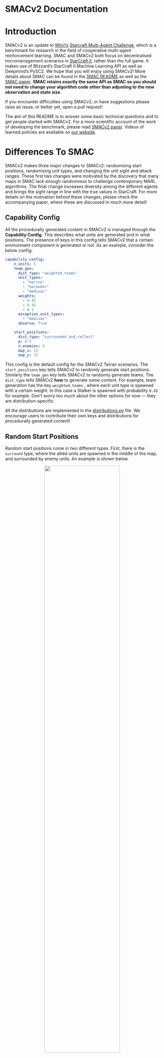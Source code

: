 # SMACv2 Documentation

# Introduction

SMACv2 is an update to [Whirl’s](https://whirl.cs.ox.ac.uk/) [Starcraft Multi-Agent Challenge](https://github.com/oxwhirl/smac), which is a benchmark for research in the field of cooperative multi-agent reinforcement learning. SMAC and SMACv2 both focus on decentralised micromanagement scenarios in [StarCraft II](https://starcraft2.com/en-gb/), rather than the full game. It makes use of Blizzard’s StarCraft II Machine Learning API as well as Deepmind’s PySC2. We hope that you will enjoy using SMACv2! More details about SMAC can be found in the [SMAC README](https://github.com/oxwhirl/smac/blob/master/README.md) as well as the [SMAC paper](https://arxiv.org/abs/1902.04043). **SMAC retains exactly the same API as SMAC so you should not need to change your algorithm code other than adjusting to the new observation and state size**.

If you encounter difficulties using SMACv2, or have suggestions please raise an issue, or better yet, open a pull request!

The aim of this README is to answer some basic technical questions and to get people started with SMACv2. For a more scientific account of the work of developing the benchmark, please read [SMACv2 paper](https://arxiv.org/abs/2212.07489). Videos of learned policies are available on [our website](https://sites.google.com/view/smacv2).

# Differences To SMAC

SMACv2 makes three major changes to SMACv2: randomising start positions, randomising unit types, and changing the unit sight and attack ranges. These first two changes were motivated by the discovery that many maps in SMAC lack enough randomness to challenge contemporary MARL algorithms. The final change increases diversity among the different agents and brings the sight range in line with the true values in StarCraft. For more details on the motivation behind these changes, please check the accompanying paper, where these are discussed in much more detail!

## Capability Config

All the procedurally generated content in SMACv2 is managed through the **Capability Config.** This describes what units are generated and in what positions. The presence of keys in this config tells SMACv2 that a certain environment component is generated or not. As an example, consider the below config:

```yaml
capability_config:
    n_units: 5
    team_gen:
      dist_type: "weighted_teams"
      unit_types: 
        - "marine"
        - "marauder"
        - "medivac"
      weights:
        - 0.45
        - 0.45
        - 0.1
      exception_unit_types:
        - "medivac"
      observe: True

    start_positions:
      dist_type: "surrounded_and_reflect"
      p: 0.5
      n_enemies: 5
      map_x: 32
      map_y: 32
```

This config is the default config for the SMACv2 Terran scenarios. The `start_positions` key tells SMACv2 to randomly generate start positions. Similarly the `team_gen` key tells SMACv2 to randomly generate teams. The `dist_type` tells SMACv2 **how** to generate some content. For example, team generation has the key `weighted_teams` , where each unit type is spawned with a certain weight. In this case a Stalker is spawned with probability `0.45` for example. Don’t worry too much about the other options for now — they are distribution-specific.

All the distributions are implemented in the [distributions.py](https://github.com/oxwhirl/smacv2/blob/main/smac/env/starcraft2/distributions.py) file. We encourage users to contribute their own keys and distributions for procedurally generated content!

## Random Start Positions

Random start positions come in two different types. First, there is the `surround` type, where the allied units are spawned in the middle of the map, and surrounded by enemy units. An example is shown below.

<p align="center">
 <img width="70%" src="docs/imgs/surrounded.png" />
</p>

This challenges the allied units to overcome the enemies approach from multiple angles at once. Secondly, there are the `reflect` scenarios. These randomly select positions for the allied units, and then reflect their positions in the midpoint of the map to get the enemy spawn positions. For example see the image below.

<p align="center">
 <img width="70%" src="docs/imgs/reflect.png" />
</p>


The probability of one type of scenario or the other is controlled with the `p` setting in the capability config. The cones are not visible in the above screenshot because they have not spawned in yet. 

## Random Unit Types

Battles in SMACv2 do not always feature units of the same type each time, as they did in SMAC. Instead, units are spawned randomly according to certain pre-fixed probabilities. Units in StarCraft II are split up into different *races.* Units from different races cannot be on the same team. For each of the three races (Protoss, Terran, and Zerg), SMACv2 uses three unit types.

| Race | Unit | Generation Probability |
| --- | --- | --- |
| Terran | Marine | 0.45 |
|  | Marauder | 0.45 |
|  | Medivac | 0.1 |
| Protoss | Stalker | 0.45 |
|  | Zealot | 0.45 |
|  | Colossus | 0.1 |
| Zerg | Zergling | 0.45 |
|  | Hydralisk | 0.45 |
|  | Baneling | 0.1 |

Each race has a unit that is generated less often than the others. These are for different reasons. Medivacs are healing-only units and so an abundance of them leads to strange, very long scenarios. Colossi are very powerful units and over-generating them leads to battles being solely determined by colossus use. Banelings are units that explode. If they are too prevalent, the algorithm learns to hide in the corner and hope the enemies all explode!

These weights are all controllable via the `capability_config` . However, if you do decide to change them we recommend that you do some tests to check that the scenarios you have made are sensible! Weights changes can sometimes have unexpected consequences.

# Getting Started

This section will take you through the basic set-up of SMACv2. The set-up process has changed very little from the process for SMAC, so if you are familiar with that, follow the steps as you usually would. Make sure you have the `32x32_flat.SC2Map` map file in your `SMAC_Maps` folder. You can download the `SMAC_Maps` folder [here](https://github.com/oxwhirl/smacv2/releases/tag/maps#:~:text=3-,SMAC_Maps.zip,-503%20KB).

First, you will need to install StarCraft II. On windows or mac, follow the instructions on the [StarCraft website](https://starcraft2.com/en-gb/). For linux, you can use the bash script [here](https://github.com/benellis3/mappo/blob/main/install_sc2.sh). Then copy 

Then simply install SMAC as a package:

```bash
pip install git+https://github.com/oxwhirl/smacv2.git
```

[NOTE]: If you want to extend SMACv2, you must install it like this:

```bash
git clone https://github.com/oxwhirl/smacv2.git
cd smacv2
pip install -e ".[dev]"
pre-commit install
```

If you tried these instructions and couldn’t get SMACv2 to work, please let us know by raising an issue. 

We also added configs for the protoss, terran and zerg configs to the [examples folder](https://github.com/oxwhirl/smacv2/tree/main/smacv2/examples/configs). Note that you will have to change the `n_units` and `n_enemies` config to access the different scenarios. 
For clarity, the correct settings are in the table below, but the first number in the scenario name is the number of allies (`n_units`) 
and the second is the number of enemies (`n_enemies`).

|      Scenario      | Config File          | `n_units`  | `n_enemies` |
|--------------------|----------------------|------------|-------------|
| `protoss_5_vs_5`   | sc2_gen_protoss.yaml |          5 |           5 |
| `zerg_5_vs_5`      | sc2_gen_zerg.yaml    |          5 |           5 |
| `terran_5_vs_5`    | sc2_gen_terran.yaml  |          5 |           5 |
| `protoss_10_vs_10` | sc2_gen_protoss.yaml |         10 |          10 |
| `zerg_10_vs_10`    | sc2_gen_zerg.yaml    |         10 |          10 |
| `terran_10_vs_10`  | sc2_gen_terran.yaml  |         10 |          10 |
| `protoss_20_vs_20` | sc2_gen_protoss.yaml |         20 |          20 |
| `zerg_20_vs_20`    | sc2_gen_zerg.yaml    |         20 |          20 |
| `terran_20_vs_20`  | sc2_gen_terran.yaml  |         20 |          20 |
| `protoss_10_vs_11` | sc2_gen_protoss.yaml |         10 |          11 |
| `zerg_10_vs_11`    | sc2_gen_zerg.yaml    |         10 |          11 |
| `terran_10_vs_11`  | sc2_gen_terran.yaml  |         10 |          11 |
| `protoss_20_vs_23` | sc2_gen_protoss.yaml |         20 |          23 |
| `zerg_20_vs_23`    | sc2_gen_zerg.yaml    |         20 |          23 |
| `terran_20_vs_23`  | sc2_gen_terran.yaml  |         20 |          23 |

# Training Results

The smacv2 repo contains the [results](https://github.com/oxwhirl/smacv2/tree/main/smacv2/examples/results) of MAPPO and QMIX baselines that you can compare now. Please 
ensure that you are using the correct version of starcraft as otherwise your results will not be
comparable. Using the `install_sc2.sh` in the [mappo](https://github.com/benellis3/mappo/blob/main/install_sc2.sh) repo for example will ensure this.

# Modifying SMACv2

SMACv2 procedurally generates some content. We encourage everyone to modify and expand upon the procedurally generated content in SMACv2. 

Procedurally generated content conceptually has two parts: a distribution and an implementation. The implementation part lives in the [starcraft2.py](https://github.com/oxwhirl/smacv2/blob/main/smac/env/starcraft2/starcraft2.py) file and should handle actually generating whatever content is required (e.g. the spawning units at the correct start positions) using the StarCraft APIs given a config passed in at the start of the episode to the `reset` function. 

The second part is the distribution. These live in [distributions.py](https://github.com/oxwhirl/smacv2/blob/main/smac/env/starcraft2/distributions.py) and specify the distribution the content is generated according to. For example start positions might be generated randomly across the whole map. The `distributions.py` file contains a few examples of distributions for the already implemented generated content in SMAC.

# Code Example

SMACv2 follows the same API as SMAC and so can be used exactly the same way. As an example, the below code allows individual agents to execute random policies. The config corresponds to the 5 unit Terran map from SMACv2. 

```python
from __future__ import absolute_import
from __future__ import division
from __future__ import print_function
from os import replace

from smac.env import StarCraft2Env
import numpy as np
from absl import logging
import time

from smac.env.starcraft2.wrapper import StarCraftCapabilityEnvWrapper

logging.set_verbosity(logging.DEBUG)

def main():

    distribution_config = {
        "n_units": 5,
        "team_gen": {
            "dist_type": "weighted_teams",
            "unit_types": ["marine", "marauder", "medivac"],
            "exception_unit_types": ["medivac"],
            "weights": [0.45, 0.45, 0.1],
            "observe": True,
        },
        "start_positions": {
            "dist_type": "surrounded_and_reflect",
            "p": 0.5,
            "n_enemies": 5,
            "map_x": 32,
            "map_y": 32,
        },
    }
    env = StarCraftCapabilityEnvWrapper(
        capability_config=distribution_config,
        map_name="10gen_terran",
        debug=True,
        conic_fov=False,
        obs_own_pos=True,
        use_unit_ranges=True,
        min_attack_range=2,
    )

    env_info = env.get_env_info()

    n_actions = env_info["n_actions"]
    n_agents = env_info["n_agents"]

    n_episodes = 10

    print("Training episodes")
    for e in range(n_episodes):
        env.reset()
        terminated = False
        episode_reward = 0

        while not terminated:
            obs = env.get_obs()
            state = env.get_state()
            # env.render()  # Uncomment for rendering

            actions = []
            for agent_id in range(n_agents):
                avail_actions = env.get_avail_agent_actions(agent_id)
                avail_actions_ind = np.nonzero(avail_actions)[0]
                action = np.random.choice(avail_actions_ind)
                actions.append(action)

            reward, terminated, _ = env.step(actions)
            time.sleep(0.15)
            episode_reward += reward
        print("Total reward in episode {} = {}".format(e, episode_reward))

if __name__ == "__main__":
    main()
```

# Citation
If you use SMACv2 in your work, please cite:

```
@misc{ellis2022smacv2,
  url = {https://arxiv.org/abs/2212.07489},
  author = {Ellis, Benjamin and Moalla, Skander and Samvelyan, Mikayel and Sun, Mingfei and Mahajan, Anuj and Foerster, Jakob N. and Whiteson, Shimon},
  title = {SMACv2: An Improved Benchmark for Cooperative Multi-Agent Reinforcement Learning},
  publisher = {arXiv},
  year = {2022},
} 
```

# FAQ

### Why do SMAC maps not work in SMACv2?

For now, SMAC is not backwards compatible with old SMAC maps, although we will implement this if there is enough demand.

# Questions/Comments

If you have any questions or suggestions either raise an issue in this repo or email [Ben Ellis](mailto:benellis@robots.ox.ac.uk) and we will try our
best to answer your query.
